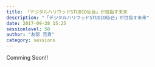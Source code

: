 ```yaml
---
title: 「デジタルハリウッドSTUDIO仙台」が目指す未来
description: "「デジタルハリウッドSTUDIO仙台」が目指す未来"
date: 2017-09-28 15:25
sessionlevel: 50
author: "友部 充貴"
category: sessions
---
```

Comming Soon!!
